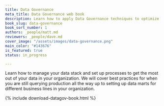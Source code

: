 ```yaml
---
title: Data Governance
meta_title: Data Governance web book
description: Learn how to apply Data Governance techniques to optimize your data stack
book_slug: data-governance
book_sort_number: 1
authors: _people/matt.md
reviewers: _people/dave.md
cover_image: "/assets/images/data-governance.png"
main_color: "#143676"
is_featured: true
status: in_progress

---
```

Learn how to manage your data stack and set up processes to get the most out of your data in your organization. We will cover best practices for when you are still querying production all the way up to setting up data marts for different business lines in your organization.

{% include download-datagov-book.html %}
